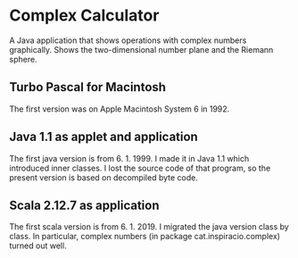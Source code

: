 # Complex Calculator

A Java application that shows operations with complex numbers graphically.
Shows the two-dimensional number plane and the Riemann sphere.

## Turbo Pascal for Macintosh

The first version was on Apple Macintosh System 6 in 1992. 

## Java 1.1 as applet and application

The first java version is from 6. 1. 1999. I made it in Java 1.1 which introduced inner classes.
I lost the source code of that program, so the present version is based on decompiled byte code.

## Scala 2.12.7 as application

The first scala version is from 6. 1. 2019. I migrated the java version class by class.
In particular, complex numbers (in package cat.inspiracio.complex) turned out well.
